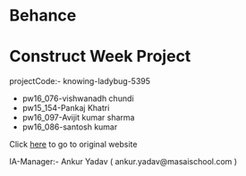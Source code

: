 # Behance
<div>
  <h1> Construct Week Project </h1>
  <p>projectCode:- knowing-ladybug-5395 </p>
  <ul>
    <li> pw16_076-vishwanadh chundi </li>
    <li> pw15_154-Pankaj Khatri </li>
    <li> pw16_097-Avijit kumar sharma </li>
    <li> pw16_086-santosh kumar </li>
  </ul>
  <span>Click <a href="https://www.behance.net/gallery/107019287/TaxTim-Case-Study?tracking_source=search_projects%7Cfin+tech+ux">here</a> to go to original website</span>
<p>IA-Manager:- Ankur Yadav  ( ankur.yadav@masaischool.com ) </p>
</div>

	
